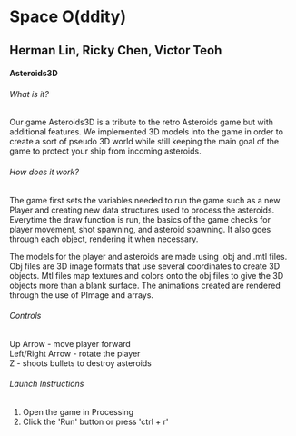 # Space O(ddity)

## Herman Lin, Ricky Chen, Victor Teoh


#### Asteroids3D


###### What is it?
Our game Asteroids3D is a tribute to the retro Asteroids game but with
additional features. We implemented 3D models into the game in order to
create a sort of pseudo 3D world while still keeping the main goal of
the game to protect your ship from incoming asteroids.
###### How does it work?
The game first sets the variables needed to run the game such as a new
Player and creating new data structures used to process the asteroids.
Everytime the draw function is run, the basics of the game checks for
player movement, shot spawning, and asteroid spawning. It also goes 
through each object, rendering it when necessary. 


The models for the player and asteroids are made using .obj and .mtl 
files. Obj files are 3D image formats that use several coordinates to 
create 3D objects. Mtl files map textures and colors onto the obj files
to give the 3D objects more than a blank surface. The animations created
are rendered through the use of PImage and arrays.


###### Controls
Up Arrow - move player forward		
Left/Right Arrow - rotate the player		
Z - shoots bullets to destroy asteroids		
###### Launch Instructions
1) Open the game in Processing
2) Click the 'Run' button or press 'ctrl + r'
